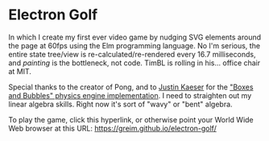 # Electron Golf

In which I create my first ever video game by nudging SVG elements around the page at 60fps using the Elm programming language. No I'm serious, the entire state tree/view is re-calculated/re-rendered every 16.7 milliseconds, and *painting* is the bottleneck, not code. TimBL is rolling in his... office chair at MIT.

Special thanks to the creator of Pong, and to [Justin Kaeser](https://github.com/jastice) for the ["Boxes and Bubbles" physics engine implementation](https://github.com/jastice/boxes-and-bubbles/). I need to straighten out my linear algebra skills. Right now it's sort of "wavy" or "bent" algebra.

To play the game, click this hyperlink, or otherwise point your World Wide Web browser at this URL: https://greim.github.io/electron-golf/
